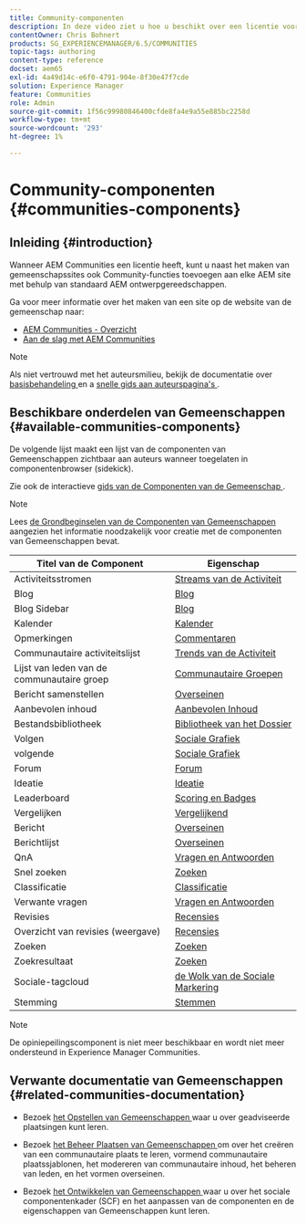 ```yaml
---
title: Community-componenten
description: In deze video ziet u hoe u beschikt over een licentie voor AEM Communities. U kunt met de standaardprogramma's voor AEM maken ook Community-functies toevoegen aan elke AEM site.
contentOwner: Chris Bohnert
products: SG_EXPERIENCEMANAGER/6.5/COMMUNITIES
topic-tags: authoring
content-type: reference
docset: aem65
exl-id: 4a49d14c-e6f0-4791-904e-8f30e47f7cde
solution: Experience Manager
feature: Communities
role: Admin
source-git-commit: 1f56c99980846400cfde8fa4e9a55e885bc2258d
workflow-type: tm+mt
source-wordcount: '293'
ht-degree: 1%

---
```


# Community-componenten {#communities-components}

## Inleiding {#introduction}

Wanneer AEM Communities een licentie heeft, kunt u naast het maken van gemeenschapssites ook Community-functies toevoegen aan elke AEM site met behulp van standaard AEM ontwerpgereedschappen.

Ga voor meer informatie over het maken van een site op de website van de gemeenschap naar:

* [AEM Communities - Overzicht](/help/communities/overview.md)
* [Aan de slag met AEM Communities](/help/communities/getting-started.md)

>[!NOTE]
>
>Als niet vertrouwd met het auteursmilieu, bekijk de documentatie over [ basisbehandeling ](/help/sites-authoring/basic-handling.md) en a [ snelle gids aan auteurspagina&#39;s ](/help/sites-authoring/qg-page-authoring.md).

## Beschikbare onderdelen van Gemeenschappen {#available-communities-components}

De volgende lijst maakt een lijst van de componenten van Gemeenschappen zichtbaar aan auteurs wanneer toegelaten in componentenbrowser (sidekick).

Zie ook de interactieve [ gids van de Componenten van de Gemeenschap ](/help/communities/components-guide.md).

>[!NOTE]
>
>Lees [ de Grondbeginselen van de Componenten van Gemeenschappen ](/help/communities/basics.md) aangezien het informatie noodzakelijk voor creatie met de componenten van Gemeenschappen bevat.

| **Titel van de Component** | **Eigenschap** |
|---|---|
| Activiteitsstromen | [ Streams van de Activiteit ](/help/communities/activities.md) |
| Blog | [ Blog ](/help/communities/blog-feature.md) |
| Blog Sidebar | [ Blog ](/help/communities/blog-feature.md) |
| Kalender | [ Kalender ](/help/communities/calendar.md) |
| Opmerkingen | [ Commentaren ](/help/communities/comments.md) |
| Communautaire activiteitslijst | [ Trends van de Activiteit ](/help/communities/trends.md) |
| Lijst van leden van de communautaire groep | [ Communautaire Groepen ](/help/communities/creating-groups.md) |
| Bericht samenstellen | [ Overseinen ](/help/communities/configure-messaging.md) |
| Aanbevolen inhoud | [ Aanbevolen Inhoud ](/help/communities/featured.md) |
| Bestandsbibliotheek | [ Bibliotheek van het Dossier ](/help/communities/file-library.md) |
| Volgen | [ Sociale Grafiek ](/help/communities/socialgraph.md) |
| volgende | [ Sociale Grafiek ](/help/communities/socialgraph.md) |
| Forum | [ Forum ](/help/communities/forum.md) |
| Ideatie | [ Ideatie ](/help/communities/ideation-feature.md) |
| Leaderboard | [ Scoring en Badges ](/help/communities/enabling-leaderboard.md) |
| Vergelijken | [ Vergelijkend ](/help/communities/liking.md) |
| Bericht | [ Overseinen ](/help/communities/configure-messaging.md) |
| Berichtlijst | [ Overseinen ](/help/communities/configure-messaging.md) |
| QnA | [ Vragen en Antwoorden ](/help/communities/working-with-qna.md) |
| Snel zoeken | [Zoeken](/help/communities/search.md) |
| Classificatie | [ Classificatie ](/help/communities/rating.md) |
| Verwante vragen | [ Vragen en Antwoorden ](/help/communities/working-with-qna.md) |
| Revisies | [ Recensies ](/help/communities/reviews.md) |
| Overzicht van revisies (weergave) | [ Recensies ](/help/communities/reviews.md) |
| Zoeken | [Zoeken](/help/communities/search.md) |
| Zoekresultaat | [Zoeken](/help/communities/search.md) |
| Sociale-tagcloud | [ de Wolk van de Sociale Markering ](/help/communities/tagcloud.md) |
| Stemming | [ Stemmen ](/help/communities/voting.md) |

>[!NOTE]
>
>De opiniepeilingscomponent is niet meer beschikbaar en wordt niet meer ondersteund in Experience Manager Communities.

## Verwante documentatie van Gemeenschappen {#related-communities-documentation}

* Bezoek [ het Opstellen van Gemeenschappen ](/help/communities/deploy-communities.md) waar u over geadviseerde plaatsingen kunt leren.

* Bezoek [ het Beheer Plaatsen van Gemeenschappen ](/help/communities/administer-landing.md) om over het creëren van een communautaire plaats te leren, vormend communautaire plaatssjablonen, het modereren van communautaire inhoud, het beheren van leden, en het vormen overseinen.

* Bezoek [ het Ontwikkelen van Gemeenschappen ](/help/communities/communities.md) waar u over het sociale componentenkader (SCF) en het aanpassen van de componenten en de eigenschappen van Gemeenschappen kunt leren.
